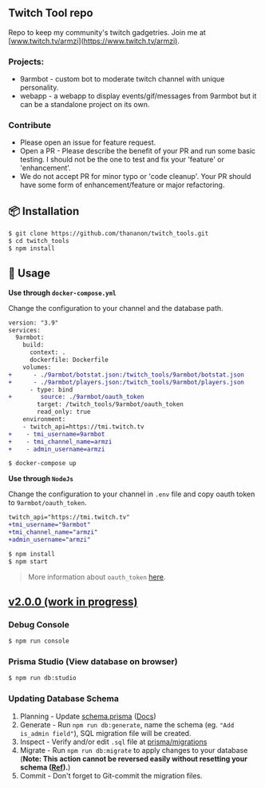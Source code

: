## Twitch Tool repo

Repo to keep my community's twitch gadgetries. Join me at [www.twitch.tv/armzi](https://www.twitch.tv/armzi).

### Projects:
- 9armbot - custom bot to moderate twitch channel with unique personality.
- webapp - a webapp to display events/gif/messages from 9armbot but it can be a standalone project on its own.

### Contribute ###
- Please open an issue for feature request.
- Open a PR - Please describe the benefit of your PR and run some basic testing. I should not be the one to test and fix your 'feature' or 'enhancement'.
- We do not accept PR for minor typo or 'code cleanup'. Your PR should have some form of enhancement/feature or major refactoring.

## 📦 Installation

```bash
$ git clone https://github.com/thananon/twitch_tools.git
$ cd twitch_tools
$ npm install
```
## 🔨 Usage

**Use through `docker-compose.yml`**

Change the configuration to your channel and the database path.
```diff
version: "3.9"
services:
  9armbot:
    build:
      context: .
      dockerfile: Dockerfile
    volumes:
+      - ./9armbot/botstat.json:/twitch_tools/9armbot/botstat.json
+      - ./9armbot/players.json:/twitch_tools/9armbot/players.json
      - type: bind
+        source: ./9armbot/oauth_token
        target: /twitch_tools/9armbot/oauth_token
        read_only: true
    environment:
    - twitch_api=https://tmi.twitch.tv
+    - tmi_username=9armbot
+    - tmi_channel_name=armzi
+    - admin_username=armzi
```
```bash
$ docker-compose up
```
**Use through `NodeJs`**

Change the configuration to your channel in `.env` file and copy oauth token to `9armbot/oauth_token`.
```diff
twitch_api="https://tmi.twitch.tv"
+tmi_username="9armbot"
+tmi_channel_name="armzi"
+admin_username="armzi"
```
```bash
$ npm install
$ npm start
```
> More information about `oauth_token` [here](https://dev.twitch.tv/docs/irc).

## [v2.0.0 (work in progress)](https://github.com/thananon/twitch_tools/issues/44)

### Debug Console

```bash
$ npm run console
```

### Prisma Studio (View database on browser)

```bash
$ npm run db:studio
```

### Updating Database Schema

1. Planning - Update [schema.prisma](./prisma/schema.prisma) ([Docs](https://pris.ly/d/prisma-schema))
1. Generate - Run `npm run db:generate`, name the schema (eg. `"Add is_admin field"`), SQL migration file will be created.
1. Inspect - Verify and/or edit `.sql` file at [prisma/migrations](./prisma/migrations)
1. Migrate - Run `npm run db:migrate` to apply changes to your database (**Note: This action cannot be reversed easily without resetting your schema ([Ref](https://www.prisma.io/docs/concepts/components/prisma-migrate/prisma-migrate-limitations-issues#lack-of-rollbacks--down-migrations)).**)
1. Commit - Don't forget to Git-commit the migration files.
